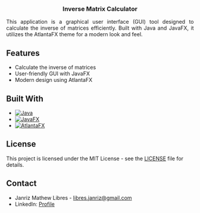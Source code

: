 <div align="center">
  <h3 align="center">Inverse Matrix Calculator</h3>

  <div align="justify">
    <p>
      This application is a graphical user interface (GUI) tool designed to calculate the inverse of matrices efficiently. Built with Java and JavaFX, it utilizes the AtlantaFX theme for a modern look and feel.
    </p>
  </div>
</div>

## Features
- Calculate the inverse of matrices
- User-friendly GUI with JavaFX
- Modern design using AtlantaFX

## Built With
* [![Java][Java]][Java-url]
* [![JavaFX][JavaFX]][JavaFX-url]
* [![AtlantaFX][AtlantaFX]][AtlantaFX-url]

[Java]: https://img.shields.io/badge/Java-007396?logo=java&logoColor=white
[Java-url]: https://www.java.com/
[JavaFX]: https://img.shields.io/badge/JavaFX-8A2BE2?logo=java&logoColor=white
[JavaFX-url]: https://openjfx.io/
[AtlantaFX]: https://img.shields.io/badge/AtlantaFX-5A5AAD?logo=java&logoColor=white
[AtlantaFX-url]: https://github.com/mkpaz/atlantafx

## License
This project is licensed under the MIT License - see the [LICENSE](LICENSE) file for details.

## Contact
- Janriz Mathew Libres - [libres.janriz@gmail.com](mailto:libres.janriz@gmail.com)
- LinkedIn: [Profile](https://www.linkedin.com/in/janriz-mathew-libres-3a81bb228/)
